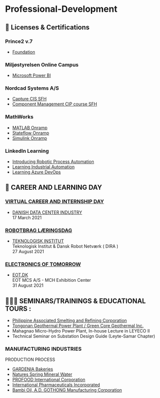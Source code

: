# Professional-Development

## 🔖 Licenses & Certifications

### Prince2 v.7

- [Foundation](https://github.com/aikamadeitah/Professional-Development/blob/main/Certificates/Project%20Management/Prince2%20v7%20Foundation.pdf)

### Miljøstyrelsen Online Campus

- [Microsoft Power BI](https://github.com/aikamadeitah/Professional-Development/blob/main/Certificates/PowerBI/Certificate_Power_BI.pdf)

### Nordcad Systems A/S  

- [Capture CIS SFH](https://github.com/aikamadeitah/Professional-Development/blob/main/Certificates/Nordcad/certification-Capture-CIS-SFH-aikamadeitah.pdf)
- [Component Management CIP course SFH](https://github.com/aikamadeitah/Professional-Development/blob/main/Certificates/Nordcad/certification-Component-Management-CIP-course-SFH-aikamadeitah.pdf)

### MathWorks  

- [MATLAB Onramp](https://matlabacademy.mathworks.com/progress/share/certificate.html?id=69535717-d010-4f4f-b16d-1af162ff8e81)
- [Stateflow Onramp](https://matlabacademy.mathworks.com/progress/share/certificate.html?id=f1638c57-b6fa-40dd-afca-d2b5596561b3)
- [Simulink Onramp](https://matlabacademy.mathworks.com/progress/share/certificate.html?id=792cd7d7-a501-41a8-8d64-edadc1e0cfe9)

### LinkedIn Learning

- [Introducing Robotic Process Automation](https://www.linkedin.com/learning/introducing-robotic-process-automation)  
- [Learning Industrial Automation](https://www.linkedin.com/learning/learning-industrial-automation)
- [Learning Azure DevOps](https://www.linkedin.com/learning/learning-azure-devops-10005641)

## 🤖 CAREER AND LEARNING DAY

### [VIRTUAL CAREER AND INTERNSHIP DAY](https://www.ucl.dk/nyheder/business-og-digital-udvikling/45-it-studerende-blev-klogere-paa-datacenterbranchen-til-online-praktik--og-karrieredag)  

- [DANISH DATA CENTER INDUSTRY](https://www.datacenterindustrien.dk/)  
17 March 2021

### [ROBOTBRAG LÆRINGSDAG](https://www.dira.dk/kalender/dira-arrangementer/dira-business-og-robotbrag-2021/)

- [TEKNOLOGISK INSTITUT](https://www.teknologisk.dk/)  
Teknologisk Institut & Dansk Robot Netværk ( DIRA )  
27 August 2021

### [ELECTRONICS OF TOMORROW](https://www.eot-expo.com/about/about-eot)

- [EOT.DK](https://www.eot.dk/)  
EOT MCS A/S - MCH Exhibition Center  
31 August 2021

## 👷🏻‍♀️ SEMINARS/TRAININGS & EDUCATIONAL TOURS :

* [Philippine Associated Smelting and Refining Corporation](https://pasar.com.ph/)
* [Tongonan Geothermal Power Plant / Green Core Geothermal Inc.](https://www.energy.com.ph/shift-to-renewable-energy/)
* Mahagnao Micro-Hydro Power Plant, In-house Lecture in LEYECO II
* Technical Seminar on Substation Design Guide (Leyte-Samar Chapter)

### MANUFACTURING INDUSTRIES 
PRODUCTION PROCESS

* [GARDENIA Bakeries](https://www.gardenia.com.ph/)  
* [Natures Spring Mineral Water](https://naturespring.com.ph/)
* [PROFOOD International Corporation](http://www.profoodcorp.com/)
* [International Pharmaceuticals Incorporated](https://ipi.ph/)
* [Bambi Oil, A.D. GOTHONG Manufacturing Corporation](https://www.adgothong.com/)
